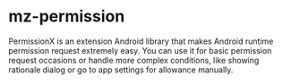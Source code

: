# mz-permission
PermissionX is an extension Android library that makes Android runtime permission request extremely easy. You can use it for basic permission request occasions or handle more complex conditions, like showing rationale dialog or go to app settings for allowance manually.
